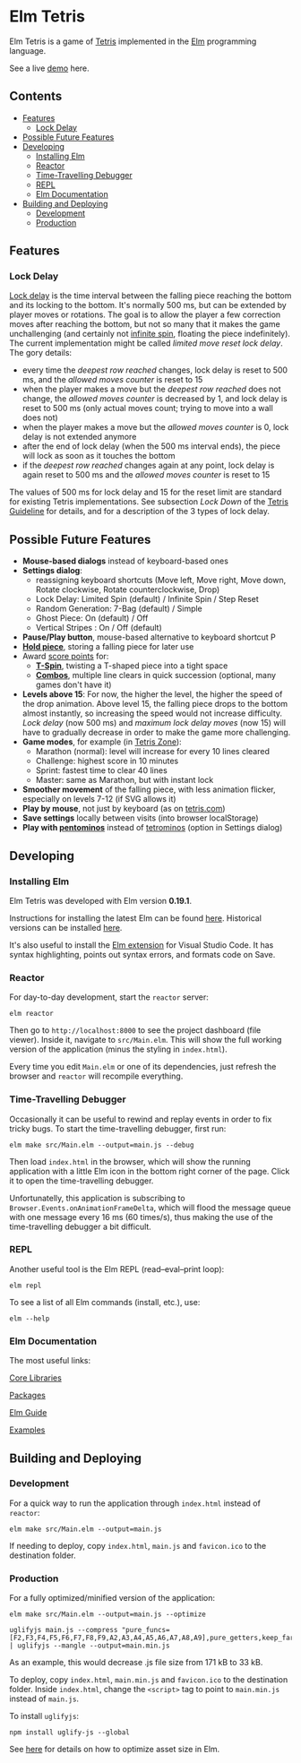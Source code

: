 # Elm Tetris

Elm Tetris is a game of [Tetris](https://en.wikipedia.org/wiki/Tetris) implemented in the [Elm](<https://en.wikipedia.org/wiki/Elm_(programming_language)>) programming language.

See a live [demo](https://aistrate.github.io/demo/elm-tetris/index.html) here.

## Contents

- [Features](#features)
  - [Lock Delay](#lock-delay)
- [Possible Future Features](#possible-future-features)
- [Developing](#developing)
  - [Installing Elm](#installing-elm)
  - [Reactor](#reactor)
  - [Time-Travelling Debugger](#time-travelling-debugger)
  - [REPL](#repl)
  - [Elm Documentation](#elm-documentation)
- [Building and Deploying](#building-and-deploying)
  - [Development](#development)
  - [Production](#production)

## Features

### Lock Delay

[Lock delay](https://tetris.wiki/Lock_delay) is the time interval between the falling piece reaching the bottom and its locking to the bottom. It's normally 500 ms, but can be extended by player moves or rotations. The goal is to allow the player a few correction moves after reaching the bottom, but not so many that it makes the game unchallenging (and certainly not [infinite spin](https://tetris.wiki/Infinity), floating the piece indefinitely). The current implementation might be called _limited move reset lock delay_. The gory details:

- every time the _deepest row reached_ changes, lock delay is reset to 500 ms, and the _allowed moves counter_ is reset to 15
- when the player makes a move but the _deepest row reached_ does not change, the _allowed moves counter_ is decreased by 1, and lock delay is reset to 500 ms (only actual moves count; trying to move into a wall does not)
- when the player makes a move but the _allowed moves counter_ is 0, lock delay is not extended anymore
- after the end of lock delay (when the 500 ms interval ends), the piece will lock as soon as it touches the bottom
- if the _deepest row reached_ changes again at any point, lock delay is again reset to 500 ms and the _allowed moves counter_ is reset to 15

The values of 500 ms for lock delay and 15 for the reset limit are standard for existing Tetris implementations. See subsection _Lock Down_ of the [Tetris Guideline](https://tetris.wiki/Tetris_Guideline#Indispensable_rules) for details, and for a description of the 3 types of lock delay.

## Possible Future Features

- **Mouse-based dialogs** instead of keyboard-based ones
- **Settings dialog**:
  - reassigning keyboard shortcuts (Move left, Move right, Move down, Rotate clockwise, Rotate counterclockwise, Drop)
  - Lock Delay: Limited Spin (default) / Infinite Spin / Step Reset
  - Random Generation: 7-Bag (default) / Simple
  - Ghost Piece: On (default) / Off
  - Vertical Stripes : On / Off (default)
- **Pause/Play button**, mouse-based alternative to keyboard shortcut P
- [**Hold piece**](https://tetris.wiki/Hold_piece), storing a falling piece for later use
- Award [score points](https://tetris.wiki/Scoring#Recent_guideline_compatible_games) for:
  - [**T-Spin**](https://tetris.wiki/T-Spin), twisting a T-shaped piece into a tight space
  - [**Combos**](https://tetris.wiki/Combo), multiple line clears in quick succession (optional, many games don't have it)
- **Levels above 15**: For now, the higher the level, the higher the speed of the drop animation. Above level 15, the falling piece drops to the bottom almost instantly, so increasing the speed would not increase difficulty. _Lock delay_ (now 500 ms) and _maximum lock delay moves_ (now 15) will have to gradually decrease in order to make the game more challenging.
- **Game modes**, for example (in [Tetris Zone](https://web.archive.org/web/20140701182459/http://zone.tetris.com/page/manual)):
  - Marathon (normal): level will increase for every 10 lines cleared
  - Challenge: highest score in 10 minutes
  - Sprint: fastest time to clear 40 lines
  - Master: same as Marathon, but with instant lock
- **Smoother movement** of the falling piece, with less animation flicker, especially on levels 7-12 (if SVG allows it)
- **Play by mouse**, not just by keyboard (as on [tetris.com](https://tetris.com/))
- **Save settings** locally between visits (into browser localStorage)
- **Play with [pentominos](https://en.wikipedia.org/wiki/Pentomino)** instead of [tetrominos](https://en.wikipedia.org/wiki/Tetromino) (option in Settings dialog)

## Developing

### Installing Elm

Elm Tetris was developed with Elm version **0.19.1**.

Instructions for installing the latest Elm can be found [here](https://guide.elm-lang.org/install/elm.html). Historical versions can be installed [here](https://github.com/elm/compiler/releases).

It's also useful to install the [Elm extension](https://marketplace.visualstudio.com/items?itemName=Elmtooling.elm-ls-vscode) for Visual Studio Code. It has syntax highlighting, points out syntax errors, and formats code on Save.

### Reactor

For day-to-day development, start the `reactor` server:

```
elm reactor
```

Then go to `http://localhost:8000` to see the project dashboard (file viewer). Inside it, navigate to `src/Main.elm`. This will show the full working version of the application (minus the styling in `index.html`).

Every time you edit `Main.elm` or one of its dependencies, just refresh the browser and `reactor` will recompile everything.

### Time-Travelling Debugger

Occasionally it can be useful to rewind and replay events in order to fix tricky bugs. To start the time-travelling debugger, first run:

```
elm make src/Main.elm --output=main.js --debug
```

Then load `index.html` in the browser, which will show the running application with a little Elm icon in the bottom right corner of the page. Click it to open the time-travelling debugger.

Unfortunatelly, this application is subscribing to `Browser.Events.onAnimationFrameDelta`, which will flood the message queue with one message every 16 ms (60 times/s), thus making the use of the time-travelling debugger a bit difficult.

### REPL

Another useful tool is the Elm REPL (read–eval–print loop):

```
elm repl
```

To see a list of all Elm commands (install, etc.), use:

```
elm --help
```

### Elm Documentation

The most useful links:

[Core Libraries](https://package.elm-lang.org/packages/elm/core/latest/)

[Packages](https://package.elm-lang.org/)

[Elm Guide](https://guide.elm-lang.org/)

[Examples](https://elm-lang.org/examples)

## Building and Deploying

### Development

For a quick way to run the application through `index.html` instead of `reactor`:

```
elm make src/Main.elm --output=main.js
```

If needing to deploy, copy `index.html`, `main.js` and `favicon.ico` to the destination folder.

### Production

For a fully optimized/minified version of the application:

```
elm make src/Main.elm --output=main.js --optimize

uglifyjs main.js --compress "pure_funcs=[F2,F3,F4,F5,F6,F7,F8,F9,A2,A3,A4,A5,A6,A7,A8,A9],pure_getters,keep_fargs=false,unsafe_comps,unsafe" | uglifyjs --mangle --output=main.min.js
```

As an example, this would decrease .js file size from 171 kB to 33 kB.

To deploy, copy `index.html`, `main.min.js` and `favicon.ico` to the destination folder. Inside `index.html`, change the `<script>` tag to point to `main.min.js` instead of `main.js`.

To install `uglifyjs`:

```
npm install uglify-js --global
```

See [here](https://github.com/elm/compiler/blob/master/hints/optimize.md) for details on how to optimize asset size in Elm.

